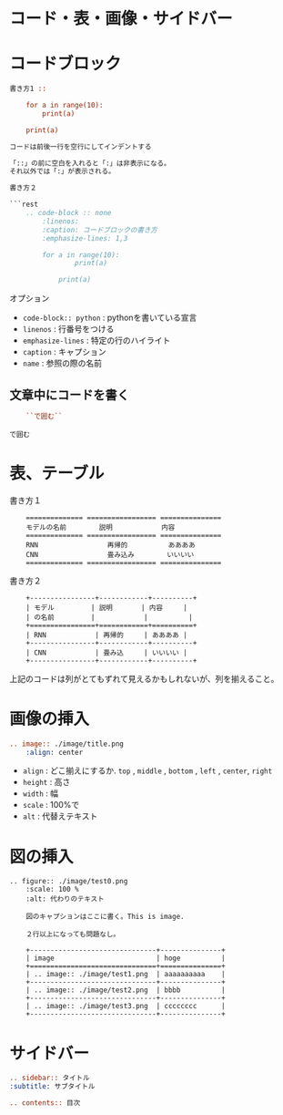 # コード・表・画像・サイドバー


<!-- .. sidebar:: 本ページの内容

    .. contents:: 目次 -->

コードブロック 
==============

```rest
書き方1 ::

    for a in range(10):
        print(a)

    print(a)

コードは前後一行を空行にしてインデントする

「::」の前に空白を入れると「:」は非表示になる。
それ以外では「:」が表示される。

書き方２

```rest
    .. code-block :: none
        :linenos:
        :caption: コードブロックの書き方
        :emphasize-lines: 1,3

        for a in range(10):
                print(a)

            print(a)
```

オプション

* ``code-block:: python`` : pythonを書いている宣言
* ``linenos`` : 行番号をつける
* ``emphasize-lines`` : 特定の行のハイライト
* ``caption`` : キャプション
* ``name`` : 参照の際の名前

文章中にコードを書く
----------------------
```rest
    ``で囲む``
```

`で囲む`

表、テーブル
============

書き方１  
```
    ============== ================= ===============
    モデルの名前        説明            内容
    ============== ================= ===============
    RNN                 再帰的          ああああ
    CNN                 畳み込み        いいいい
    ============== ================= ===============
```

書き方２  
```
    +----------------+------------+----------+
    | モデル         | 説明       | 内容     |
    | の名前         |            |          |
    +================+============+==========+
    | RNN            | 再帰的     | ああああ | 
    +----------------+------------+----------+
    | CNN            | 畳み込     | いいいい |
    +----------------+------------+----------+
```

上記のコードは列がとてもずれて見えるかもしれないが、列を揃えること。


画像の挿入
==========
```rest
.. image:: ./image/title.png
    :align: center
```

* ``align`` : どこ揃えにするか.
    ``top`` , ``middle`` , ``bottom`` , ``left`` , ``center``, ``right``
* ``height`` : 高さ
* ``width`` : 幅
* ``scale`` : 100%で
* ``alt`` : 代替えテキスト


図の挿入
========

    .. figure:: ./image/test0.png
        :scale: 100 %
        :alt: 代わりのテキスト

        図のキャプションはここに書く。This is image.

        ２行以上になっても問題なし。

        +-------------------------------+---------------+
        | image                         | hoge          |
        +===============================+===============+
        | .. image:: ./image/test1.png  | aaaaaaaaaa    |
        +-------------------------------+---------------+
        | .. image:: ./image/test2.png  | bbbb          |
        +-------------------------------+---------------+
        | .. image:: ./image/test3.png  | cccccccc      |
        +-------------------------------+---------------+


<!-- .. figure:: ./image/test0.png
   :scale: 100 %
   :alt: 代わりのテキスト
   :align: center

   図のキャプションはここに書く。This is image.

   ２行以上になっても問題なし。

   +-------------------------------+---------------+
   | image                         | hoge          |
   +===============================+===============+
   | .. image:: ./image/test1.png  | aaaaaaaaaa    |
   +-------------------------------+---------------+
   | .. image:: ./image/test2.png  | bbbb          |
   +-------------------------------+---------------+
   | .. image:: ./image/test3.png  | cccccccc      |
   +-------------------------------+---------------+ -->


サイドバー
============

```rest
.. sidebar:: タイトル
:subtitle: サブタイトル

.. contents:: 目次
```